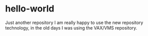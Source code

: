 # hello-world
Just another repository
I am really happy to use the new repository technology, in the old days I was using the VAX/VMS repository.
